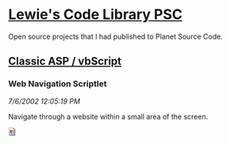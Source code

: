 # [Lewie's Code Library PSC](../../README.md)

Open source projects that I had published to Planet Source Code.

## [Classic ASP / vbScript](../README.md)

### Web Navigation Scriptlet

*7/6/2002 12:05:19 PM*

Navigate through a website within a small area of the screen.

![Screenshot of Web Navigation Scriptlet](/screenshot.gif)



